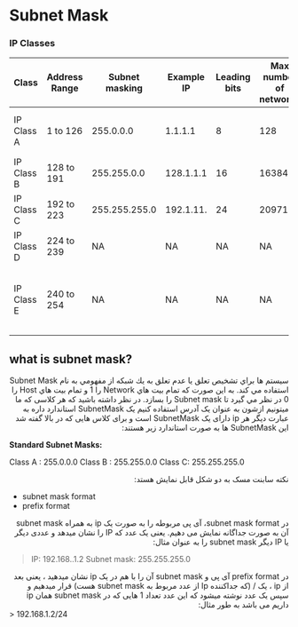 # Subnet Mask
### IP Classes

| Class      | Address Range | Subnet masking | Example IP | Leading bits | Max number of networks | Application                                                           |
| ---------- | ------------- | -------------- | ---------- | ------------ | ---------------------- | --------------------------------------------------------------------- |
| IP Class A | 1 to 126      | 255.0.0.0      | 1.1.1.1    | 8            | 128                    | Used for large number of hosts.                                       |
| IP Class B | 128 to 191    | 255.255.0.0    | 128.1.1.1  | 16           | 16384                  | Used for medium size network.                                         |
| IP Class C | 192 to 223    | 255.255.255.0  | 192.1.11.  | 24           | 2097157                | Used for local area network.                                          |
| IP Class D | 224 to 239    | NA             | NA         | NA           | NA                     | Reserve for multi-tasking.                                            |
| IP Class E | 240 to 254    | NA             | NA         | NA           | NA                     | This class is reserved for research and Development Purposes.<br><br> |



## what is subnet mask?

<div dir="rtl">
سیستم ها براي تشخیص تعلق یا عدم تعلق به يك شبكه از مفهومي به نام Subnet Mask استفاده مي كند. به اين صورت كه تمام بيت هاي Network را 1 و تمام بيت هاي Host را 0 در نظر مي گيرد تا Subnet mask را بسازد. در نظر داشته باشید که هر کلاسی که ما میتونیم ازشون به عنوان یک آدرس استفاده کنیم یک SubnetMask استاندارد داره به عبارت دیگر هر ip دارای یک SubnetMask است و برای کلاس هایی که در بالا گفته شد این SubnetMask ها به صورت استاندارد زیر هستند:
</div>

**Standard Subnet Masks:**

Class A : 255.0.0.0
Class B : 255.255.0.0
Class C:  255.255.255.0

<div dir="rtl">
نکته سابنت مسک به دو شکل قابل نمایش هستد:
</div>

 - subnet mask format
 -  prefix format

<div dir="rtl">
در subnet mask format، آی پی مربوطه را به صورت یک ip به همراه subnet mask آن به صورت جداگانه نمایش می دهیم. یعنی یک عدد که IP را نشان میدهد و عددی دیگر یا IP دیگر subnet mask را به عنوان مثال:
</div>

>IP: 192.168..1.2
Subnet mask: 255.255.255.0

<div dir="rtl">
در prefix format آی پی و subnet mask آن را با هم در یک ip نشان میدهید ، یعنی بعد از ip ، یک / (که جداکننده Ip از عدد مربوط به subnet mask هست) قرار میدهیم و سپس یک عدد نوشته میشود که این عدد تعداد 1 هایی که در subnet mask همان ip داریم می باشد به طور مثال:
</div>
> 192.168.1.2/24
